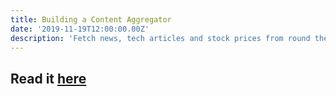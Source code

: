 ```yaml
---
title: Building a Content Aggregator
date: '2019-11-19T12:00:00.00Z'
description: 'Fetch news, tech articles and stock prices from round the net.'
---
```


## Read it [here](https://dev.to/thisisshub/i-built-just-the-ultimate-content-aggregator-with-python3-4j1d)
